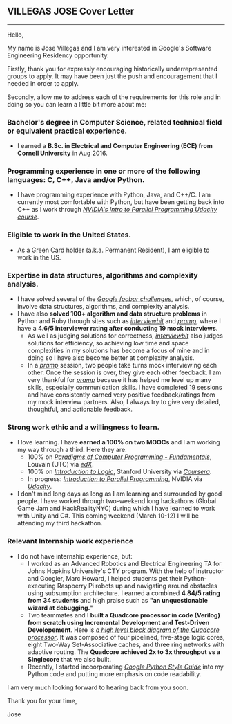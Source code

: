 ## VILLEGAS JOSE Cover Letter

---
Hello,

My name is Jose Villegas and I am very interested in Google's Software Engineering Residency opportunity. 

Firstly, thank you for expressly encouraging historically underrepresented groups to apply. It  may have been just the push and encouragement that I needed in order to apply.

Secondly, allow me to address each of the requirements for this role and in doing so you can learn a little bit more about me:

### Bachelor's degree in Computer Science, related technical field or equivalent practical experience.

- I earned a **B.Sc. in Electrical and Computer Engineering (ECE) from Cornell University** in Aug 2016.

### Programming experience in one or more of the following languages: C, C++, Java and/or Python.

- I have programming experience with Python, Java, and C++/C. I am currently most comfortable with Python, but have been getting back into C++ as I work through [*NVIDIA's Intro to Parallel Programming Udacity course*](https://www.bit.do/nvidiacourse).

### Eligible to work in the United States.

- As a Green Card holder (a.k.a. Permanent Resident), I am eligible to work in the US.

### Expertise in data structures, algorithms and complexity analysis.

- I have solved several of the [*Google foobar challenges*](https://foobar.withgoogle.com), which, of course, involve data structures, algorithms, and complexity analysis.
- I have also **solved 100+ algorithm and data structure problems** in Python and Ruby through sites such as [*interviewbit*](https://www.interviewbit.com) and [*pramp*](https://www.pramp.com), where I have a **4.6/5 interviewer rating after conducting 19 mock interviews**.
  - As well as judging solutions for correctness, [*interviewbit*](https://www.interviewbit.com) also judges solutions for efficiency, so achieving low time and space complexities in my solutions has become a focus of mine and in doing so I have also become better at complexity analysis.
  - In a [*pramp*](https://www.pramp.com) session, two people take turns mock interviewing each other. Once the session is over, they give each other feedback. I am very thankful for [*pramp*](https://www.pramp.com) because it has helped me level up many skills, especially communication skills. I have completed 19 sessions and have consistently earned very positive feedback/ratings from my mock interview partners. Also, I always try to give very detailed, thoughtful, and actionable feedback.

### Strong work ethic and a willingness to learn.

- I love learning. I have **earned a 100% on two MOOCs** and I am working my way through a third. Here they are:
  - 100% on [*Paradigms of Computer Programming - Fundamentals*](https://www.bit.do/louv), Louvain (UTC) via [*edX*](https://www.edx.org).
  - 100% on [*Introduction to Logic*](https://www.bit.do/stanf), Stanford University via [*Coursera*](https://www.coursera.org).
  - In progress: [*Introduction to Parallel Programming*](https://www.bit.do/nvidiacourse), NVIDIA via [*Udacity*](https://www.udacity.com).
- I don't mind long days as long as I am learning and surrounded by good people. I have worked through two-weekend long hackathons (Global Game Jam and HackRealityNYC) during which I have learned to work with Unity and C#. This coming weekend (March 10-12) I will be attending my third hackathon.

### Relevant Internship work experience

- I do not have internship experience, but:
  - I worked as an Advanced Robotics and Electrical Engineering TA for Johns Hopkins University's CTY program. With the help of instructor and Googler, Marc Howard, I helped students get their Python-executing Raspberry Pi robots up and navigating around obstacles using subsumption architecture. I earned a combined **4.84/5 rating from 34 students** and high praise such as **"an unquestionable wizard at debugging."** 
  - Two teammates and I **built a Quadcore processor in code (Verilog) from scratch using Incremental Development and Test-Driven Developement**. Here is [*a high level block diagram of the Quadcore processor*](https://www.bit.do/blockdiagram). It was composed of four pipelined, five-stage logic cores, eight Two-Way Set-Associative caches, and three ring networks with adaptive routing. The **Quadcore achieved 2x to 3x throughput vs a Singlecore** that we also built.
  - Recently, I started incoorporating [*Google Python Style Guide*](https://google.github.io/styleguide/pyguide.html) into my Python code and putting more emphasis on code readability.

I am very much looking forward to hearing back from you soon.

Thank you for your time,

Jose